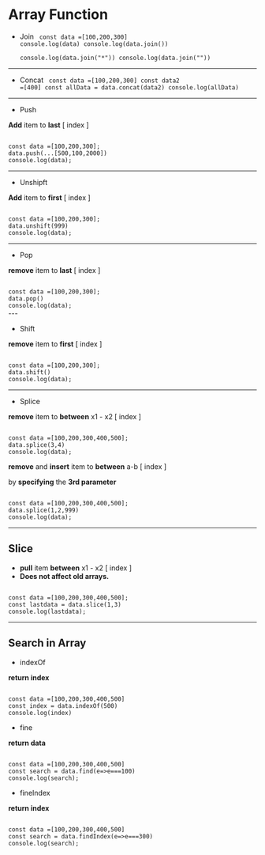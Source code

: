 # Array Function
- Join
    <code language="jsx">
    const data =[100,200,300]
    console.log(data)
    console.log(data.join())  
    console.log(data.join("*"))
    console.log(data.join(""))
    </code>

---

- Concat
    <code language="jsx">
    const data =[100,200,300]
    const data2 =[400]
    const allData = data.concat(data2)
    console.log(allData)
    </code>
    
---

- Push

**Add** item to **last** [ index ]

<code language="jsx">
const data =[100,200,300];
data.push(...[500,100,2000])
console.log(data);
</code>

---

- Unshipft

**Add** item to **first** [ index ]

<code language="jsx">
const data =[100,200,300];
data.unshift(999)
console.log(data);
</code>

---

- Pop

**remove** item to **last** [ index ]

<code language="jsx">
const data =[100,200,300];
data.pop()
console.log(data);
</code>
---

- Shift

**remove** item to **first** [ index ]

<code language="jsx">
const data =[100,200,300];
data.shift()
console.log(data);
</code>

---

- Splice

**remove** item to **between** x1 - x2 [ index ]

<code language="jsx">
const data =[100,200,300,400,500];
data.splice(3,4)
console.log(data);
</code>

**remove** and **insert** item to **between** a-b [ index ]

by **specifying** the **3rd parameter**

<code language="jsx">
const data =[100,200,300,400,500];
data.splice(1,2,999)
console.log(data);
</code>

---

## Slice
- **pull** item **between** x1 - x2 [ index ]
- **Does not affect old arrays.**

<code language="jsx">
const data =[100,200,300,400,500];
const lastdata = data.slice(1,3)
console.log(lastdata);
</code>

---

## Search in Array
- indexOf

**return index**

<code language="jsx">
const data =[100,200,300,400,500]
const index = data.indexOf(500)
console.log(index)
</code>

- fine

**return data**

<code language="jsx">
const data =[100,200,300,400,500]
const search = data.find(e=>e===100)
console.log(search);
</code>

- fineIndex

**return index**

<code language="jsx">
const data =[100,200,300,400,500]
const search = data.findIndex(e=>e===300)
console.log(search);
</code>


